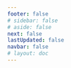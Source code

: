 ```yaml
---
footer: false
# sidebar: false
# aside: false
next: false
lastUpdated: false
navbar: false
# layout: doc
---
```


<script setup>
  const chatPrompts = [
    { id: "49", text: "bu sitenin popüler sayfaları, tablo", category: "general" },
    { id: "49", text: "bu site, en iyi 10 SSS", category: "general" },
    { id: "49", text: "free zone site bağlantıları, tablo", category: "general" },
    { id: "49", text: "fiyatlı free zone sitelerine bağlantılar tablosu", category: "general" },
    
    { id: "1", text: "BAE'de şirket tescili", category: "business" },
    { id: "7", text: "BAE ticaret lisansı gereklilikleri", category: "business" },
    { id: "7", text: "BAE kuruluş türlerinin karşılaştırması, tablo ve analiz", category: "business" },
    { id: "48", text: "BAE'deki En İyi 10 Hastane, Artıları ve Eksileri", category: "healthcare" },

    { id: "15", text: "BAE'de Vekaletname", category: "legal" },

    // İş Hizmetleri (ilk blok)
    { id: "2", text: "Mainland şirket kurulumu", category: "business" },
    { id: "3", text: "Free zone şirket tescili", category: "business" },
    { id: "4", text: "Offshore şirket kurulumu", category: "business" },
    { id: "5", text: "BAE serbest çalışan vizesi", category: "business" },
    { id: "6", text: "Dubai iş lisansı", category: "business" },
    { id: "23", text: "BAE iş kurulumu", category: "business" },
    { id: "24", text: "Dubai free zones", category: "business" },
    { id: "25", text: "BAE şirket tescili", category: "business" },
    { id: "26", text: "BAE serbest çalışan vizesi", category: "business" },
    
    // Vize ve Göçmenlik
    { id: "8", text: "BAE Golden Visa başvurusu", category: "visa" },
    { id: "9", text: "BAE çalışma vizesi", category: "visa" },
    { id: "10", text: "BAE'de aile vizesi sponsorluğu", category: "visa" },
    { id: "11", text: "Vize sağlık testi gereklilikleri", category: "visa" },
    { id: "12", text: "BAE oturma vizesi süreci", category: "visa" },
    { id: "27", text: "BAE vize gereklilikleri", category: "visa" },
    
    // Hukuki ve Belgeler
    { id: "13", text: "Emirates ID başvurusu", category: "legal" },
    { id: "14", text: "BAE belge tasdiki", category: "legal" },
    { id: "16", text: "BAE iş sözleşmesi incelemesi", category: "legal" },
    { id: "40", text: "Emirates ID yenileme", category: "legal" },
    
    // Finansal Hizmetler
    { id: "17", text: "BAE kurumsal banka hesabı", category: "finance" },
    { id: "18", text: "BAE vergi kaydı (KDV)", category: "finance" },
    { id: "19", text: "BAE'de muhasebe hizmetleri", category: "finance" },
    { id: "20", text: "BAE Economic Substance Regulations", category: "finance" },
    { id: "41", text: "BAE bankacılık hizmetleri", category: "finance" },
    
    // Gayrimenkul ve Hizmetler
    { id: "21", text: "BAE gayrimenkul yatırımı", category: "property" },
    { id: "22", text: "Dubai ofis alanı kiralama", category: "property" },

    // Sağlık Hizmetleri
    { id: "47", text: "BAE sağlık sigortası", category: "healthcare" },
    { id: "49", text: "BAE sağlık kontrolü", category: "healthcare" },
    
    // Turizm ve Eğlence (sonda)
    { id: "28", text: "Dubai turistik yerleri", category: "travel" },
    { id: "29", text: "Expo City Dubai", category: "attractions" },
    { id: "30", text: "Dubai Frame biletleri", category: "attractions" },
    { id: "31", text: "Burj Khalifa biletleri", category: "attractions" },
    { id: "32", text: "Museum of the Future", category: "attractions" },
    { id: "33", text: "Abu Dhabi Louvre", category: "attractions" },
    { id: "34", text: "Ferrari World Abu Dhabi", category: "attractions" },
    { id: "35", text: "Dubai Mall alışveriş", category: "shopping" },
]
</script>

<AIChat :prompts="chatPrompts" />
